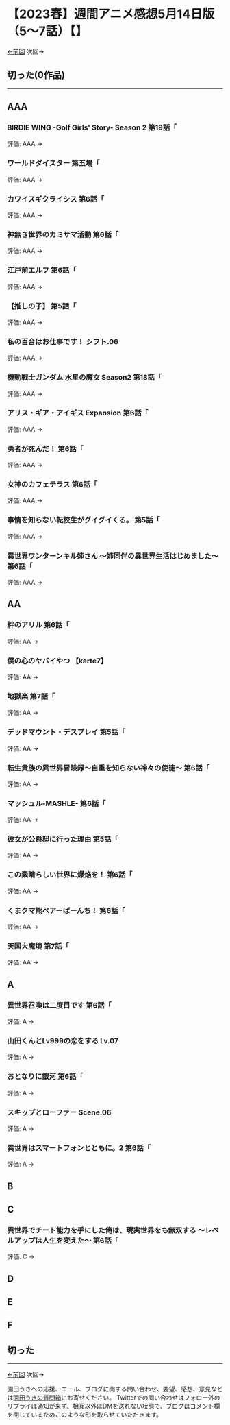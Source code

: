 # 【2023春】週間アニメ感想5月14日版（5～7話）【】

[←前回](http://www.ukitouchtypist.org/2023/05/08/post-2002/) 次回→

## 切った(0作品)
***
## AAA
### BIRDIE WING -Golf Girls' Story- Season 2 第19話「
評価: AAA →
### ワールドダイスター 第五場「
評価: AAA →
### カワイスギクライシス 第6話「
評価: AAA →
### 神無き世界のカミサマ活動 第6話「
評価: AAA →
### 江戸前エルフ 第6話「
評価: AAA →
### 【推しの子】 第5話「
評価: AAA →
### 私の百合はお仕事です！ シフト.06
評価: AAA →
### 機動戦士ガンダム 水星の魔女 Season2 第18話「
評価: AAA →
### アリス・ギア・アイギス Expansion 第6話「
評価: AAA →
### 勇者が死んだ！ 第6話「
評価: AAA →
### 女神のカフェテラス 第6話「
評価: AAA →
### 事情を知らない転校生がグイグイくる。 第5話「
評価: AAA →
### 異世界ワンターンキル姉さん ～姉同伴の異世界生活はじめました～ 第6話「
評価: AAA →
## AA
### 絆のアリル 第6話「
評価: AA →
### 僕の心のヤバイやつ 【karte7】
評価: AA →
### 地獄楽 第7話「
評価: AA →
### デッドマウント・デスプレイ 第5話「
評価: AA →
### 転生貴族の異世界冒険録～自重を知らない神々の使徒～ 第6話「
評価: AA →
### マッシュル-MASHLE- 第6話「
評価: AA →
### 彼女が公爵邸に行った理由 第5話「
評価: AA →
### この素晴らしい世界に爆焔を！ 第6話「
評価: AA →
### くまクマ熊ベアーぱーんち！ 第6話「
評価: AA →
### 天国大魔境 第7話「
評価: AA →
## A
### 異世界召喚は二度目です 第6話「
評価: A →
### 山田くんとLv999の恋をする Lv.07
評価: A →
### おとなりに銀河 第6話「
評価: A →
### スキップとローファー Scene.06
評価: A →
### 異世界はスマートフォンとともに。2 第6話「
評価: A →
## B
## C
### 異世界でチート能力を手にした俺は、現実世界をも無双する ～レベルアップは人生を変えた～ 第6話「
評価: C →
## D
## E
## F
## 切った
***
[←前回](http://www.ukitouchtypist.org/2023/05/08/post-2002/) 次回→

園田うきへの応援、エール、ブログに関する問い合わせ、要望、感想、意見などは[園田うきの質問箱](https://peing.net/ja/ukitouchtypist)にお寄せください。
Twitterでの問い合わせはフォロー外のリプライは通知が来ず、相互以外はDMを送れない状態で、ブログはコメント欄を閉じているためこのような形を取らせていただきます。
